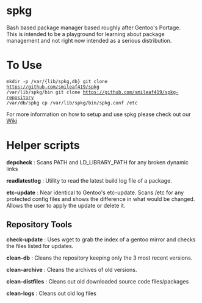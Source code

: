 # spkg
Bash based package manager based roughly after Gentoo's Portage.<br/>
This is intended to be a playground for learning about package management and not right now intended as a serious distribution.

# To Use
<code>mkdir -p /var/{lib/spkg,db}
git clone https://github.com/smileaf419/spkg /var/lib/spkg/bin
git clone https://github.com/smileaf419/spkg-repository /var/db/spkg
cp /var/lib/spkg/bin/spkg.conf /etc
</code>

For more information on how to setup and use spkg please check out our [Wiki](https://github.com/smileaf419/spkg/wiki)

# Helper scripts

<b>depcheck</b> : Scans PATH and LD_LIBRARY_PATH for any broken dynamic links

<b>readlatestlog</b> : Utility to read the latest build log file of a package.

<b>etc-update</b> : Near identical to Gentoo's etc-update. Scans /etc for any protected config files and shows the difference in what would be changed. Allows the user to apply the update or delete it.

## Repository Tools

<b>check-update</b> : Uses wget to grab the index of a gentoo mirror and checks the files listed for updates.

<b>clean-db</b> : Cleans the repository keeping only the 3 most recent versions.

<b>clean-archive</b> : Cleans the archives of old versions.

<b>clean-distfiles</b> : Cleans out old downloaded source code files/packages

<b>clean-logs</b> : Cleans out old log files

